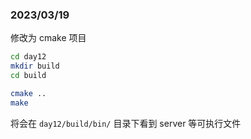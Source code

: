 ### 2023/03/19

修改为 cmake 项目

```bash
cd day12
mkdir build
cd build

cmake ..
make

```
将会在 `day12/build/bin/` 目录下看到 server 等可执行文件